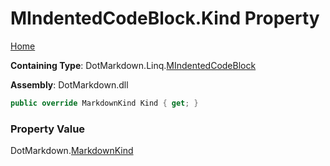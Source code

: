 # MIndentedCodeBlock\.Kind Property

[Home](../../../../README.md)

**Containing Type**: DotMarkdown\.Linq\.[MIndentedCodeBlock](../README.md)

**Assembly**: DotMarkdown\.dll

```csharp
public override MarkdownKind Kind { get; }
```

### Property Value

DotMarkdown\.[MarkdownKind](../../../MarkdownKind/README.md)

